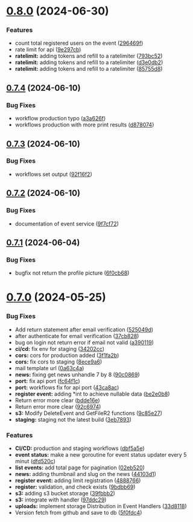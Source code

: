 # [0.8.0](https://github.com/PUFA-Computing/backend/compare/v0.7.4...v0.8.0) (2024-06-30)


### Features

* count total registered users on the event ([296469f](https://github.com/PUFA-Computing/backend/commit/296469ff637359ccea72d948553330eb0146b254))
* rate limit for api ([9e297cb](https://github.com/PUFA-Computing/backend/commit/9e297cb2cdcb0d41dc2add0782d97908ba959148))
* **ratelimit:** adding tokens and refill to a ratelimiter ([793bc52](https://github.com/PUFA-Computing/backend/commit/793bc52c40068e724c0c3738f468d231467c2b27))
* **ratelimit:** adding tokens and refill to a ratelimiter ([d3e0db2](https://github.com/PUFA-Computing/backend/commit/d3e0db288b320f2d96a734b74e350ada73aa110f))
* **ratelimit:** adding tokens and refill to a ratelimiter ([85755d8](https://github.com/PUFA-Computing/backend/commit/85755d8439e9967861d437e844deba7ad17c9f7c))

## [0.7.4](https://github.com/PUFA-Computing/backend/compare/v0.7.3...v0.7.4) (2024-06-10)


### Bug Fixes

* workflow production typo ([a3a626f](https://github.com/PUFA-Computing/backend/commit/a3a626f7666a0654023cd1fc43c16aae81ff646b))
* workflows production with more print results ([d878074](https://github.com/PUFA-Computing/backend/commit/d878074c8ea6b535bbf8507ebe0ee9b313b2518c))

## [0.7.3](https://github.com/PUFA-Computing/backend/compare/v0.7.2...v0.7.3) (2024-06-10)


### Bug Fixes

* workflows set output ([92f16f2](https://github.com/PUFA-Computing/backend/commit/92f16f2a80553fb5a1a2a4615727861f9e29add4))

## [0.7.2](https://github.com/PUFA-Computing/backend/compare/v0.7.1...v0.7.2) (2024-06-10)


### Bug Fixes

* documentation of event service ([9f7cf72](https://github.com/PUFA-Computing/backend/commit/9f7cf725cb544431d1ba7568e44b57ff5516965b))

## [0.7.1](https://github.com/PUFA-Computing/backend/compare/v0.7.0...v0.7.1) (2024-06-04)


### Bug Fixes

* bugfix not return the profile picture ([6f0cb68](https://github.com/PUFA-Computing/backend/commit/6f0cb687467a383319da5b8cd5c3608ed76b4f66))

# [0.7.0](https://github.com/PUFA-Computing/backend/compare/v0.6.2...v0.7.0) (2024-05-25)


### Bug Fixes

* Add return statement after email verification ([525049d](https://github.com/PUFA-Computing/backend/commit/525049d20cf76e86bd910c84934d7f78bf5ef06f))
* after authenticate for email verification ([37cb828](https://github.com/PUFA-Computing/backend/commit/37cb82836b8e8b6a0d999646eb1c1312b60241fb))
* bug on login not return error if email not valid ([a390119](https://github.com/PUFA-Computing/backend/commit/a39011915c3b8d8e09010d5bd3773f71bb12fb43))
* **ci/cd:** fix env for staging ([34202cc](https://github.com/PUFA-Computing/backend/commit/34202cc8664abcd6b098cd9707b888effb1f8337))
* **cors:** cors for production added ([3f1fa2b](https://github.com/PUFA-Computing/backend/commit/3f1fa2b518c9adf949546cc9bf24cffd3745ab42))
* **cors:** fix cors to staging ([8ece9a6](https://github.com/PUFA-Computing/backend/commit/8ece9a6dac1e79154e66d7ef9e1d782892fccc2b))
* mail template url ([0a63c4a](https://github.com/PUFA-Computing/backend/commit/0a63c4a19b446cba0ef300b0f2d360ab828318b4))
* **news:** fixing get news unhandle 7 by 8 ([90c0869](https://github.com/PUFA-Computing/backend/commit/90c0869725d3bd02d203b99662ff490d0d4d702a))
* **port:** fix api port ([fc64f1c](https://github.com/PUFA-Computing/backend/commit/fc64f1ce97d244b80da86522af452cb1524ee9ef))
* **port:** workflows fix for api port ([43ca8ac](https://github.com/PUFA-Computing/backend/commit/43ca8ac9a68dc53d9291511fab96fee02d239bbf))
* **register event:** adding *int to achieve nullable data ([be2e0b8](https://github.com/PUFA-Computing/backend/commit/be2e0b864e08312efe5a8271b77c8c5894a9c663))
* Return error more clear ([bdde16e](https://github.com/PUFA-Computing/backend/commit/bdde16ee3828ce004f9f7cac2a34c2f029879ec7))
* Return error more clear ([92c6974](https://github.com/PUFA-Computing/backend/commit/92c697416e31261e2dfa478727168fa80e634640))
* **s3:** Modify DeleteEvent and GetFileR2 functions ([9c85e27](https://github.com/PUFA-Computing/backend/commit/9c85e277cf65fc2edc32a7fc0a8be2bec257497d))
* **staging:** staging not the latest build ([3eb7893](https://github.com/PUFA-Computing/backend/commit/3eb789389031ace065d6f87f238546149b77f528))


### Features

* **CI/CD:** production and staging workflows ([dbf5a5e](https://github.com/PUFA-Computing/backend/commit/dbf5a5edb473fbd044d7d4f88154a5486c599d17))
* **event status:** make a new goroutine for event status updater every 5 minut ([dfd520c](https://github.com/PUFA-Computing/backend/commit/dfd520c04a6a18ae283b58b7d6f5a37ac9feddba))
* **list events:** add total page for pagination ([02eb520](https://github.com/PUFA-Computing/backend/commit/02eb52079ff71580fc2e9bd24dc048839b82ecc9))
* **news:** adding thumbnail and slug on the news ([44103d1](https://github.com/PUFA-Computing/backend/commit/44103d1ab274cd8dc3ad63b6b49d6686331d43f9))
* **register event:** adding limit registration ([4888766](https://github.com/PUFA-Computing/backend/commit/488876678f3b83a97d089ae02d003ebe5b0428f0))
* **register:** validation, and check exists ([9bdbb69](https://github.com/PUFA-Computing/backend/commit/9bdbb69ebb9ca802f6997555258fdbf33e379291))
* **s3:** adding s3 bucket storage ([39fbbb2](https://github.com/PUFA-Computing/backend/commit/39fbbb21a8053f49c8ff4b76acbe14ce2f60114a))
* **s3:** integrate with handler ([97ddc29](https://github.com/PUFA-Computing/backend/commit/97ddc294ccf0f76d59c2c0b4ca495b9e082b2495))
* **uploads:** implement storage Distribution in Event Handlers ([33d8118](https://github.com/PUFA-Computing/backend/commit/33d81182d1f976fe8ada1cfa25a9b2e0a6df1a8b))
* Version fetch from github and save to db ([5f0fdc4](https://github.com/PUFA-Computing/backend/commit/5f0fdc4e4daea5e5bb41d2c65bd01d742619e667))
